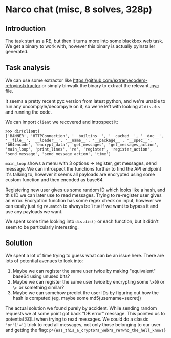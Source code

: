 # Narco chat (misc, 8 solves, 328p)

## Introduction

The task start as a RE, but then it turns more into some blackbox web task.
We get a binary to work with, however this binary is actually pyinstaller generated.

## Task analysis

We can use some extractor like https://github.com/extremecoders-re/pyinstxtractor or simply binwalk the binary to extract the relevant [.pyc](client.pyc) file.

It seems a pretty recent pyc version from latest python, and we're unable to run any uncomplyle/decompyle on it, so we're left with looking at `dis.dis` and running the code.

We can import `client` we recovered and introspect it:

```
>>> dir(client)
['BANNER', 'HTTPConnection', '__builtins__', '__cached__', '__doc__', '__file__', '__loader__', '__name__', '__package__', '__spec__', 'b64encode', 'encrypt_data', 'get_messages', 'get_messages_action', 'main_loop', 'print_lines', 're', 'register', 'register_action', 'send_message', 'send_message_action', 'time']
```

`main_loop` shows a menu with 3 options -> register, get messages, send message.
We can introspect the functions further to find the API endpoint it's talking to, however it seems all payloads are encrypted using some custom function and then encoded as base64.

Registering new user gives us some random ID which looks like a hash, and this ID we can later use to read messages.
Trying to re-register user gives an error.
Encryption function has some regex check on input, however we can easily just rig `re.match` to always be `True` if we want to bypass it and use any payloads we want.

We spent some time looking into `dis.dis()` or each function, but it didn't seem to be particularly interesting.

## Solution

We spent a lot of time trying to guess what can be an issue here.
There are lots of potential avenues to look into:

1. Maybe we can register the same user twice by making "equivalent" base64 using unused bits?
2. Maybe we can register the same user twice by encrypting some `\x00` or `\n` or something similar?
3. Maybe we can somehow predict the user IDs by figuring out how the hash is computed (eg. maybe some md5(username+secret))

The actual solution we found purely by accident. 
While sending random requests we at some point got back "DB error" message.
This pointed us to potential SQLi when trying to read messages.
We could do a classic `'or'1'='1` trick to read all messages, not only those belonging to our user and getting the flag: `p4{Was_this_a_crypto?a_web?a_re?who_the_hell_knows}`
